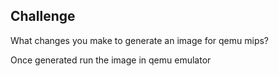 Challenge
--------------

What changes you make to generate an image for qemu mips?

Once generated run the image in qemu emulator
